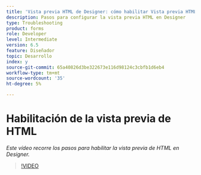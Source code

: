 ```yaml
---
title: 'Vista previa HTML de Designer: cómo habilitar Vista previa HTML'
description: Pasos para configurar la vista previa HTML en Designer
type: Troubleshooting
product: forms
role: Developer
level: Intermediate
version: 6.5
feature: Diseñador
topic: Desarrollo
index: y
source-git-commit: 65a40826d3be322673e116d98124c3cbfb1d6eb4
workflow-type: tm+mt
source-wordcount: '35'
ht-degree: 5%

---
```


# Habilitación de la vista previa de HTML

*Este vídeo recorre los pasos para habilitar la vista previa de HTML en Designer.*

>[!VIDEO](https://video.tv.adobe.com/v/335498?quality=9&learn=on)

